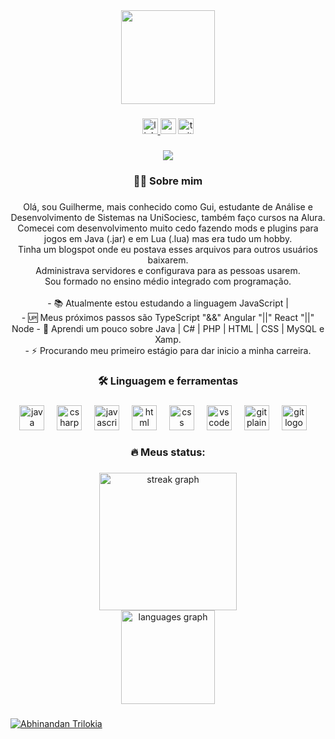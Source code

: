 <div align="center">
  <img height="150" src="https://media.giphy.com/media/v1.Y2lkPTc5MGI3NjExbmp3OWdhcmtwYW14Z251cTlodDNpbHVjZDkxMzA0Z3lpdzB3cXg2NiZlcD12MV9pbnRlcm5hbF9naWZfYnlfaWQmY3Q9cw/juua9i2c2fA0AIp2iq/giphy.gif"  />
</div>

###

<div align="center">
  <a href="https://www.linkedin.com/in/guilherme-uliano/" target="_blank">
    <img src="https://img.shields.io/static/v1?message=LinkedIn&logo=linkedin&label=&color=0077B5&logoColor=white&labelColor=&style=for-the-badge" height="25" alt="linkedin logo"  />
  </a>
  <img src="https://img.shields.io/static/v1?message=Youtube&logo=youtube&label=&color=FF0000&logoColor=white&labelColor=&style=for-the-badge" height="25" alt="youtube logo"  />
  <img src="https://img.shields.io/static/v1?message=Twitter&logo=twitter&label=&color=1DA1F2&logoColor=white&labelColor=&style=for-the-badge" height="25" alt="twitter logo"  />
</div>

###

<div align="center">
  <img src="https://visitor-badge.laobi.icu/badge?page_id=guilhermeuliano.guilhermeuliano&"  />
</div>

###

<h3 align="center">👩‍💻  Sobre mim</h3>

###

<p align="center">Olá, sou Guilherme, mais conhecido como Gui, estudante de Análise e Desenvolvimento de Sistemas na UniSociesc, também faço cursos na Alura.<br>Comecei com desenvolvimento muito cedo fazendo mods e plugins para jogos em Java (.jar) e em Lua (.lua) mas era tudo um hobby.<br>Tinha um blogspot onde eu postava esses arquivos para outros usuários baixarem.<br>Administrava servidores e configurava para as pessoas usarem.<br>Sou formado no ensino médio integrado com programação.<br><br>
  - 📚 Atualmente estou estudando a linguagem JavaScript | <br>
  - 🆙 Meus próximos passos são TypeScript "&&" Angular "||" React "||" Node
  - 🚧 Aprendi um pouco sobre Java | C# | PHP | HTML | CSS | MySQL e Xamp.<br>
  - ⚡ Procurando meu primeiro estágio para dar inicio a minha carreira.</p>

###

<h3 align="center">🛠 Linguagem e ferramentas</h3>

###

<div align="center">
    <img src="https://cdn.jsdelivr.net/gh/devicons/devicon@latest/icons/java/java-original.svg" height="40" alt="java logo"  />
  <img width="12" />
    <img src="https://cdn.jsdelivr.net/gh/devicons/devicon@latest/icons/csharp/csharp-original.svg" height="40" alt="csharp logo"  />
  <img width="12" />
    <img src="https://cdn.jsdelivr.net/gh/devicons/devicon/icons/javascript/javascript-plain.svg" height="40" alt="javascript logo"  />
  <img width="12" />
    <img src="https://cdn.jsdelivr.net/gh/devicons/devicon@latest/icons/html5/html5-original.svg" height="40" alt="html logo"  />
  <img width="12" />
    <img src="https://cdn.jsdelivr.net/gh/devicons/devicon@latest/icons/css3/css3-original.svg" height="40" alt="css logo"  />
  <img width="12" />
    <img src="https://cdn.jsdelivr.net/gh/devicons/devicon/icons/vscode/vscode-original.svg" height="40" alt="vscode logo"  />
  <img width="12" />
    <img src="https://cdn.jsdelivr.net/gh/devicons/devicon/icons/git/git-plain.svg" height="40" alt="git plain logo"  />
  <img width="12" />
    <img src="https://cdn.jsdelivr.net/gh/devicons/devicon@latest/icons/github/github-original.svg" height="40" alt="git logo"  />
  <img width="12" />
</div>

###

<h3 align="center">🔥   Meus status:</h3>

###

<div align="center">
  <img src="https://streak-stats.demolab.com?user=guilhermeuliano&locale=pt-br&mode=daily&theme=codeSTACKr&hide_border=true&border_radius=5&order=3" height="220" alt="streak graph" /> <br>
  <img src="https://github-readme-stats.vercel.app/api/top-langs?username=guilhermeuliano&locale=pt-br&hide_title=false&layout=compact&card_width=320&langs_count=5&theme=codeSTACKr&hide_border=false&order=2" height="150" alt="languages graph"  />
</div>

###
<a target="_blank" rel="noopener noreferrer nofollow" href="https://raw.githubusercontent.com/Trilokia/Trilokia/379277808c61ef204768a61bbc5d25bc7798ccf1/bottom_header.svg"><img src="https://raw.githubusercontent.com/Trilokia/Trilokia/379277808c61ef204768a61bbc5d25bc7798ccf1/bottom_header.svg" alt="Abhinandan Trilokia" style="max-width: 100%;"></a>
